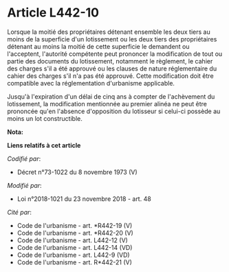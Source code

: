 # Article L442-10

Lorsque la moitié des propriétaires détenant ensemble les deux tiers au moins de la superficie d'un lotissement ou les deux
tiers des propriétaires détenant au moins la moitié de cette superficie le demandent ou l'acceptent, l'autorité compétente
peut prononcer la modification de tout ou partie des documents du lotissement, notamment le règlement, le cahier des charges
s'il a été approuvé ou les clauses de nature réglementaire du cahier des charges s'il n'a pas été approuvé. Cette
modification doit être compatible avec la réglementation d'urbanisme applicable.

Jusqu'à l'expiration d'un délai de cinq ans à compter de l'achèvement du lotissement, la modification mentionnée au premier
alinéa ne peut être prononcée qu'en l'absence d'opposition du lotisseur si celui-ci possède au moins un lot constructible.

**Nota:**



**Liens relatifs à cet article**

_Codifié par_:

  - Décret n°73-1022 du 8 novembre 1973  (V)

_Modifié par_:

  - Loi n°2018-1021 du 23 novembre 2018 - art. 48

_Cité par_:

  - Code de l'urbanisme - art. *R442-19 (V)
  - Code de l'urbanisme - art. *R442-20 (V)
  - Code de l'urbanisme - art. L442-12 (V)
  - Code de l'urbanisme - art. L442-14 (VD)
  - Code de l'urbanisme - art. L442-9 (VD)
  - Code de l'urbanisme - art. R*442-21 (V)
